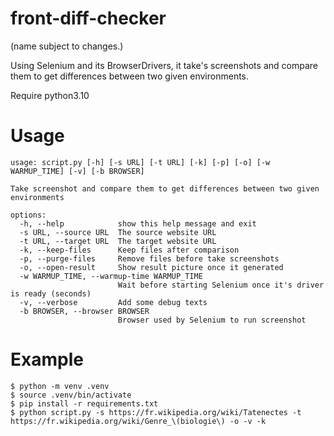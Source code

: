 # front-diff-checker
(name subject to changes.)

Using Selenium and its BrowserDrivers, it take's screenshots and compare them to get differences between two given environments.

Require python3.10

# Usage

```shell
usage: script.py [-h] [-s URL] [-t URL] [-k] [-p] [-o] [-w WARMUP_TIME] [-v] [-b BROWSER]

Take screenshot and compare them to get differences between two given environments

options:
  -h, --help            show this help message and exit
  -s URL, --source URL  The source website URL
  -t URL, --target URL  The target website URL
  -k, --keep-files      Keep files after comparison
  -p, --purge-files     Remove files before take screenshots
  -o, --open-result     Show result picture once it generated
  -w WARMUP_TIME, --warmup-time WARMUP_TIME
                        Wait before starting Selenium once it's driver is ready (seconds)
  -v, --verbose         Add some debug texts
  -b BROWSER, --browser BROWSER
                        Browser used by Selenium to run screenshot
```

# Example

```shell
$ python -m venv .venv
$ source .venv/bin/activate
$ pip install -r requirements.txt
$ python script.py -s https://fr.wikipedia.org/wiki/Tatenectes -t https://fr.wikipedia.org/wiki/Genre_\(biologie\) -o -v -k
```
